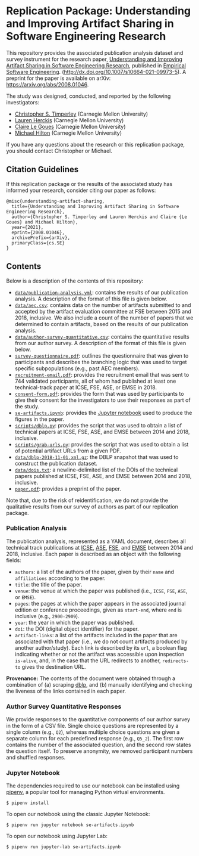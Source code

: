 # Replication Package: Understanding and Improving Artifact Sharing in Software Engineering Research

This repository provides the associated publication analysis dataset and survey instrument
for the research paper,
[Understanding and Improving Artifact Sharing in Software Engineering Research](http://dx.doi.org/10.1007/s10664-021-09973-5),
published in [Empirical Software Engineering](https://www.springer.com/journal/10664).
(http://dx.doi.org/10.1007/s10664-021-09973-5).
A preprint for the paper is available on arXiv: https://arxiv.org/abs/2008.01046.

The study was designed, conducted, and reported by the following investigators:

* [Christopher S. Timperley](https://christimperley.co.uk) (Carnegie Mellon University)
* [Lauren Herckis](http://www.laurenherckis.com) (Carnegie Mellon University)
* [Claire Le Goues](https://clairelegoues.com) (Carnegie Mellon University)
* [Michael Hilton](http://www.cs.cmu.edu/~mhilton) (Carnegie Mellon University)

If you have any questions about the research or this replication package, you should
contact Christopher or Michael.


## Citation Guidelines

If this replication package or the results of the associated study has informed
your research, consider citing our paper as follows:

```
@misc{understanding-artifact-sharing,
  title={Understanding and Improving Artifact Sharing in Software Engineering Research}, 
  author={Christopher S. Timperley and Lauren Herckis and Claire {Le Goues} and Michael Hilton},
  year={2021},
  eprint={2008.01046},
  archivePrefix={arXiv},
  primaryClass={cs.SE}
}
```


## Contents

Below is a description of the contents of this repository:

* [`data/publication-analysis.yml`](data/publication-analysis.yml):
  contains the results of our publication analysis.
  A description of the format of this file is given below.
* [`data/aec.csv`](data/aec.csv):
  contains data on the number of artifacts submitted to and accepted by the
  artifact evaluation committee at FSE between 2015 and 2018, inclusive.
  We also include a count of the number of papers that we determined to contain
  artifacts, based on the results of our publication analysis.
* [`data/author-survey-quantitative.csv`](data/author-survey-quantitative.csv):
  contains the quantitative results from our author survey.
  A description of the format of this file is given below.
* [`survey-questionnaire.pdf`](./survey-questionnaire.pdf):
  outlines the questionnaire that was given to
  participants and describes the branching logic that was used to target
  specific subpopulations (e.g., past AEC members).
* [`recruitment-email.pdf`](./recruitment-email.pdf):
  provides the recruitment email that was sent to 744
  validated participants, all of whom had published at least one technical-track
  paper at ICSE, FSE, ASE, or EMSE in 2018.
* [`consent-form.pdf`](./consent-form.pdf):
  provides the form that was used by participants to
  give their consent for the investigators to use their responses as part of the
  study.
* [`se-artifacts.ipynb`](./se-artifacts.ipynb):
  provides the [Jupyter notebook](https://jupyter.org/) used to produce the
  figures in the paper.
* [`scripts/dblp.py`](scripts/dblp.py):
  provides the script that was used to obtain a list of technical papers at
  ICSE, FSE, ASE, and EMSE between 2014 and 2018, inclusive.
* [`scripts/grab-urls.py`](scripts/grab-urls.py):
  provides the script that was used to obtain a list of potential artifact
  URLs from a given PDF.
* [`data/dblp-2018-11-01.xml.gz`](data/dblp-2018-11-01.xml.gz):
  the DBLP snapshot that was used to construct the publication dataset.
* [`data/dois.txt`](data/dois.txt):
  a newline-delimited list of the DOIs of the technical papers published at
  ICSE, FSE, ASE, and EMSE between 2014 and 2018, inclusive.
* [`paper.pdf`](./paper.pdf):
  provides a preprint of the paper.

Note that, due to the risk of reidentification, we do not provide the qualitative
results from our survey of authors as part of our replication package.


### Publication Analysis

The publication analysis, represented as a YAML document, describes all technical
track publications at [ICSE](http://www.icse-conferences.org/),
[ASE](https://dl.acm.org/conference/ase),
[FSE](https://dl.acm.org/conference/fse),
and [EMSE](https://www.springer.com/journal/10664)
between 2014 and 2018, inclusive.
Each paper is described as an object with the following fields:

* `authors`: a list of the authors of the paper, given by their `name` and
  `affiliations` according to the paper.
* `title`: the title of the paper.
* `venue`: the venue at which the paper was published
  (i.e., `ICSE`, `FSE`, `ASE`, or `EMSE`).
* `pages`: the pages at which the paper appears in the associated journal
  edition or conference proceedings, given as `start-end`, where `end`
  is inclusive (e.g., `2900-2909`).
* `year`: the year in which the paper was published.
* `doi`: the DOI (digital object identifier) for the paper.
* `artifact-links`: a list of the artifacts included in the paper that
  are associated with that paper (i.e., we do not count artifacts produced
  by another author/study). Each link is described by its `url`, a
  boolean flag indicating whether or not the artifact was accessible upon
  inspection `is-alive`, and, in the case that the URL redirects to another,
  `redirects-to` gives the destination URL.

**Provenance:**
The contents of the document were obtained through a combination of (a)
scraping [dblp](https://dblp.uni-trier.de/), and (b) manually identifying and
checking the liveness of the links contained in each paper.


### Author Survey Quantitative Responses

We provide responses to the quantitative components of our author survey in the form
of a CSV file. Single choice questions are represented by a single column (e.g., `Q2`),
whereas multiple choice questions are given a separate column for each predefined
response (e.g., `Q5_2`). The first row contains the number of the associated question,
and the second row states the question itself.
To preserve anonymity, we removed participant numbers and shuffled responses.


### Jupyter Notebook

The dependencies required to use our notebook can be installed using
[pipenv](https://pypi.org/project/pipenv/), a popular tool for managing Python
virtual environments.

```
$ pipenv install
```

To open our notebook using the classic Jupyter Notebook:

```
$ pipenv run jupyter notebook se-artifacts.ipynb
```

To open our notebook using Jupyter Lab:

```
$ pipenv run jupyter-lab se-artifacts.ipynb
```
